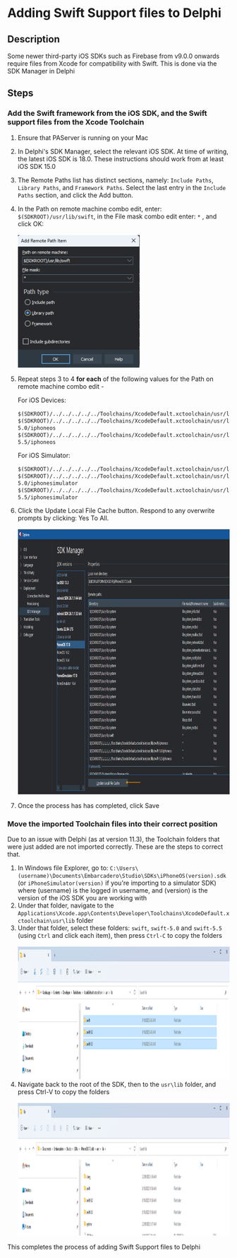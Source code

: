 # Adding Swift Support files to Delphi

## Description

Some newer third-party iOS SDKs such as Firebase from v9.0.0 onwards require files from Xcode for compatibility with Swift. This is done via the SDK Manager in Delphi

## Steps

### Add the Swift framework from the iOS SDK, and the Swift support files from the Xcode Toolchain

1. Ensure that PAServer is running on your Mac
2. In Delphi's SDK Manager, select the relevant iOS SDK. At time of writing, the latest iOS SDK is 18.0. These instructions should work from at least iOS SDK 15.0
3. The Remote Paths list has distinct sections, namely: `Include Paths`, `Library Paths`, and `Framework Paths`. Select the last entry in the `Include Paths` section, and click the Add button.
4. In the Path on remote machine combo edit, enter: `$(SDKROOT)/usr/lib/swift`, in the File mask combo edit enter: `*` , and click OK:<br><br>
   <img src="../../Screenshots/AddRemotePathItem.png" alt="logo" height="300">
5. Repeat steps 3 to 4 **for each** of the following values for the Path on remote machine combo edit - 
   
   For iOS Devices:
   ```
   $(SDKROOT)/../../../../../Toolchains/XcodeDefault.xctoolchain/usr/lib/swift/iphoneos
   $(SDKROOT)/../../../../../Toolchains/XcodeDefault.xctoolchain/usr/lib/swift-5.0/iphoneos
   $(SDKROOT)/../../../../../Toolchains/XcodeDefault.xctoolchain/usr/lib/swift-5.5/iphoneos
   ```
   For iOS Simulator:
   ```
   $(SDKROOT)/../../../../../Toolchains/XcodeDefault.xctoolchain/usr/lib/swift/iphonesimulator
   $(SDKROOT)/../../../../../Toolchains/XcodeDefault.xctoolchain/usr/lib/swift-5.0/iphonesimulator
   $(SDKROOT)/../../../../../Toolchains/XcodeDefault.xctoolchain/usr/lib/swift-5.5/iphonesimulator
   ```

6. Click the Update Local File Cache button. Respond to any overwrite prompts by clicking: Yes To All.<br><br>
   <img src="../../Screenshots/PathsAddedUpdateLocalFileCache.png" alt="logo" height="600">
7. Once the process has has completed, click Save

### Move the imported Toolchain files into their correct position

Due to an issue with Delphi (as at version 11.3), the Toolchain folders that were just added are not imported correctly. These are the steps to correct that.

1. In Windows file Explorer, go to: `C:\Users\(username)\Documents\Embarcadero\Studio\SDKs\iPhoneOS(version).sdk` (or `iPhoneSimulator(version)` if you're importing to a simulator SDK) where (username) is the logged in username, and (version) is the version of the iOS SDK you are working with
2. Under that folder, navigate to the `Applications\Xcode.app\Contents\Developer\Toolchains\XcodeDefault.xctoolchain\usr\lib` folder
3. Under that folder, select these folders: `swift`, `swift-5.0` and `swift-5.5` (using `Ctrl` and click each item), then press `Ctrl-C` to copy the folders<br><br>
    <img src="../../Screenshots/SwiftFoldersSelected.png" alt="logo" height="300">
4. Navigate back to the root of the SDK, then to the `usr\lib` folder, and press Ctrl-V to copy the folders<br><br>
   <img src="../../Screenshots/SwiftFoldersCopied.png" alt="logo" height="300">
   
This completes the process of adding Swift Support files to Delphi